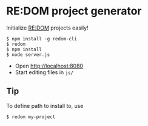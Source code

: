 # RE:DOM project generator
Initialize [RE:DOM](https://redom.js.org) projects easily!

```
$ npm install -g redom-cli
$ redom
$ npm install
$ node server.js
```
- Open [http://localhost:8080](http://localhost:8080)
- Start editing files in `js/`

## Tip
To define path to install to, use
```
$ redom my-project
```
